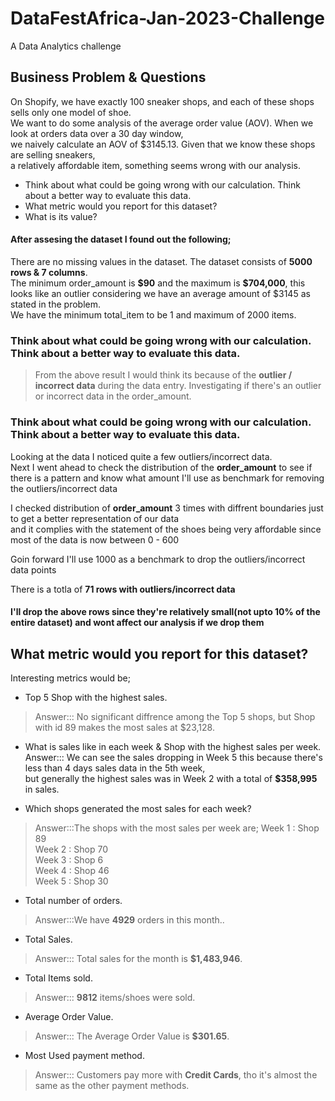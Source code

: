 # DataFestAfrica-Jan-2023-Challenge
A Data Analytics challenge

## Business Problem & Questions
On Shopify, we have exactly 100 sneaker shops, and each of these shops sells only one model of shoe.  
We want to do some analysis of the average order value (AOV). When we look at orders data over a 30 day window,  
we naively calculate an AOV of $3145.13. Given that we know these shops are selling sneakers,  
a relatively affordable item, something seems wrong with our analysis.  

* Think about what could be going wrong with our calculation. Think about a better way to evaluate this data.  
* What metric would you report for this dataset?
* What is its value?

#### After assesing the dataset I found out the following;  
There are no missing values in the dataset.
The dataset consists of **5000 rows & 7 columns**.  
The minimum order_amount is **\$90** and the maximum is **\$704,000**, this looks like an outlier considering we have an average amount of $3145 as stated in the problem.  
We have the minimum total_item to be 1 and maximum of 2000 items.  


### Think about what could be going wrong with our calculation. Think about a better way to evaluate this data.
> From the above result I would think its because of the **outlier / incorrect data** during the data entry.
Investigating if there's an outlier or incorrect data in the order_amount.

### Think about what could be going wrong with our calculation. Think about a better way to evaluate this data.  

Looking at the data I noticed quite a few outliers/incorrect data.  
Next I went ahead to check the distribution of the **order_amount** to see if there is a pattern and know what amount I'll use as benchmark for removing the outliers/incorrect data  

I checked distribution of **order_amount** 3 times with diffrent boundaries just to get a better representation of our data   
and it complies with the statement of the shoes being very affordable since most of the data is now between 0 - 600  

Goin forward I'll use 1000 as a benchmark to drop the outliers/incorrect data points  

There is a totla of **71 rows with outliers/incorrect data**
#### I'll drop the above rows since they're relatively small(not upto 10% of the entire dataset) and wont affect our analysis if we drop them

## What metric would you report for this dataset?
Interesting metrics would be;
* Top 5 Shop with the highest sales.
> Answer::: No significant diffrence among the Top 5 shops, but Shop with id 89 makes the most sales at $23,128.  

* What is sales like in each week & Shop with the highest sales per week.  
Answer::: We can see the sales dropping in Week 5 this because there's less than 4 days sales data in the 5th week,    
but generally the highest sales was in Week 2 with a total of **$358,995** in sales.

* Which shops generated the most sales for each week?
>Answer:::The shops with the most sales per week are;
> Week 1 : Shop 89    
> Week 2 : Shop 70  
> Week 3 : Shop 6  
> Week 4 : Shop 46  
> Week 5 : Shop 30    

* Total number of orders. 
> Answer:::We have **4929** orders in this month..  

* Total Sales.
> Answer::: Total sales for the month is **\$1,483,946**.  

* Total Items sold.
> Answer::: **9812** items/shoes were sold.  

* Average Order Value.
> Answer::: The Average Order Value is **\$301.65**.  

* Most Used payment method.
> Answer::: Customers pay more with **Credit Cards**, tho it's almost the same as the other payment methods.  

